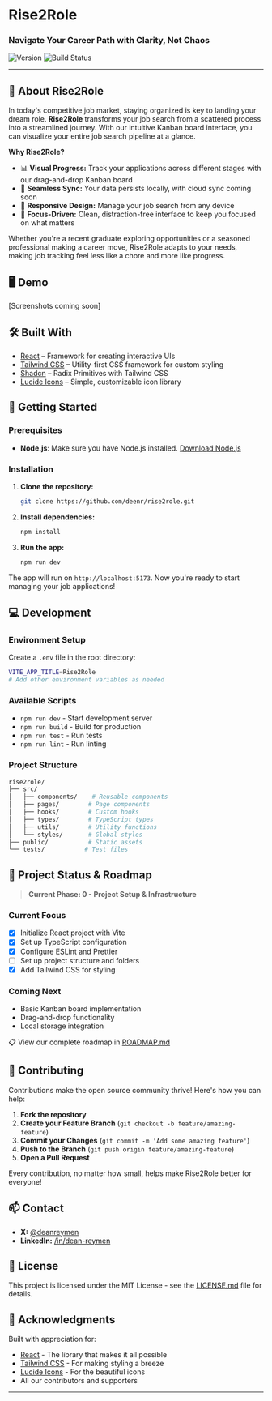 # Rise2Role

### Navigate Your Career Path with Clarity, Not Chaos

![Version](https://img.shields.io/github/package-json/v/deenr/rise2role)
![Build Status](https://img.shields.io/github/workflow/status/deenr/rise2role/CI)

---

## 🚀 About Rise2Role

In today's competitive job market, staying organized is key to landing your dream role. **Rise2Role** transforms your job search from a scattered process into a streamlined journey. With our intuitive Kanban board interface, you can visualize your entire job search pipeline at a glance.

**Why Rise2Role?**

- 📊 **Visual Progress:** Track your applications across different stages with our drag-and-drop Kanban board
- 🔄 **Seamless Sync:** Your data persists locally, with cloud sync coming soon
- 📱 **Responsive Design:** Manage your job search from any device
- 🎯 **Focus-Driven:** Clean, distraction-free interface to keep you focused on what matters

Whether you're a recent graduate exploring opportunities or a seasoned professional making a career move, Rise2Role adapts to your needs, making job tracking feel less like a chore and more like progress.

## 🖥️ Demo

[Screenshots coming soon]

## 🛠️ Built With

- [React](https://reactjs.org) – Framework for creating interactive UIs
- [Tailwind CSS](https://tailwindcss.com) – Utility-first CSS framework for custom styling
- [Shadcn](https://ui.shadcn.dev) – Radix Primitives with Tailwind CSS
- [Lucide Icons](https://lucide.dev) – Simple, customizable icon library

## 🚦 Getting Started

### Prerequisites

- **Node.js**: Make sure you have Node.js installed. [Download Node.js](https://nodejs.org/)

### Installation

1. **Clone the repository:**
   ```bash
   git clone https://github.com/deenr/rise2role.git
   ```
2. **Install dependencies:**
   ```bash
   npm install
   ```
3. **Run the app:**
   ```bash
   npm run dev
   ```

The app will run on `http://localhost:5173`. Now you're ready to start managing your job applications!

## 💻 Development

### Environment Setup

Create a `.env` file in the root directory:

```bash
VITE_APP_TITLE=Rise2Role
# Add other environment variables as needed
```

### Available Scripts

- `npm run dev` - Start development server
- `npm run build` - Build for production
- `npm run test` - Run tests
- `npm run lint` - Run linting

### Project Structure

```bash
rise2role/
├── src/
│   ├── components/    # Reusable components
│   ├── pages/        # Page components
│   ├── hooks/        # Custom hooks
│   ├── types/        # TypeScript types
│   ├── utils/        # Utility functions
│   └── styles/       # Global styles
├── public/           # Static assets
└── tests/           # Test files
```

## 🎯 Project Status & Roadmap

> **Current Phase: 0 - Project Setup & Infrastructure**

### Current Focus

- [x] Initialize React project with Vite
- [x] Set up TypeScript configuration
- [x] Configure ESLint and Prettier
- [ ] Set up project structure and folders
- [x] Add Tailwind CSS for styling

### Coming Next

- Basic Kanban board implementation
- Drag-and-drop functionality
- Local storage integration

📋 View our complete roadmap in [ROADMAP.md](ROADMAP.md)

<!-- ## 🌐 Browser Support

- Chrome (last 2 versions)
- Firefox (last 2 versions)
- Safari (last 2 versions)
- Edge (last 2 versions) -->

## 🤝 Contributing

Contributions make the open source community thrive! Here's how you can help:

1. **Fork the repository**
2. **Create your Feature Branch** (`git checkout -b feature/amazing-feature`)
3. **Commit your Changes** (`git commit -m 'Add some amazing feature'`)
4. **Push to the Branch** (`git push origin feature/amazing-feature`)
5. **Open a Pull Request**

Every contribution, no matter how small, helps make Rise2Role better for everyone!

## 📫 Contact

- **X:** [@deanreymen](https://x.com/deanreymen)
- **LinkedIn:** [/in/dean-reymen](https://linkedin.com/in/dean-reymen)

## 📝 License

This project is licensed under the MIT License - see the [LICENSE.md](LICENSE.md) file for details.

## 🙏 Acknowledgments

Built with appreciation for:

- [React](https://reactjs.org) - The library that makes it all possible
- [Tailwind CSS](https://tailwindcss.com) - For making styling a breeze
- [Lucide Icons](https://lucide.dev) - For the beautiful icons
- All our contributors and supporters

---
